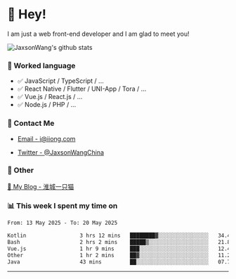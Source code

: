 # 👋 Hey!

I am just a web front-end developer and I am glad to meet you!

![JaxsonWang's github stats](https://github-readme-stats.vercel.app/api?username=JaxsonWang&&show_icons=true&&title_color=1abc9c&&icon_color=1abc9c)


### 📝 Worked language

- ✅ JavaScript / TypeScript / ...
- ✅ React Native / Flutter / UNI-App / Tora / ...
- ✅ Vue.js / React.js / ...
- ✅ Node.js / PHP / ...

### 📮 Contact Me

- [Email - i@iiong.com](mailto:i@iiong.com)

- [Twitter - @JaxsonWangChina](https://twitter.com/JaxsonWangChina)

### 🤪 Other

[📌 My Blog - 淮城一只猫](https://iiong.com)

### 📊 This week I spent my time on

<!--START_SECTION:waka-->

```txt
From: 13 May 2025 - To: 20 May 2025

Kotlin                 3 hrs 12 mins   ████████▓░░░░░░░░░░░░░░░░   34.48 %
Bash                   2 hrs 2 mins    █████▒░░░░░░░░░░░░░░░░░░░   21.86 %
Vue.js                 1 hr 9 mins     ███░░░░░░░░░░░░░░░░░░░░░░   12.46 %
Other                  1 hr 2 mins     ██▓░░░░░░░░░░░░░░░░░░░░░░   11.26 %
Java                   43 mins         ██░░░░░░░░░░░░░░░░░░░░░░░   07.70 %
```

<!--END_SECTION:waka-->

---
